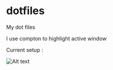 # dotfiles
My dot files

I use compton to highlight active window

Current setup : 

![Alt text](https://i.imgur.com/9f6AUuh.png)
